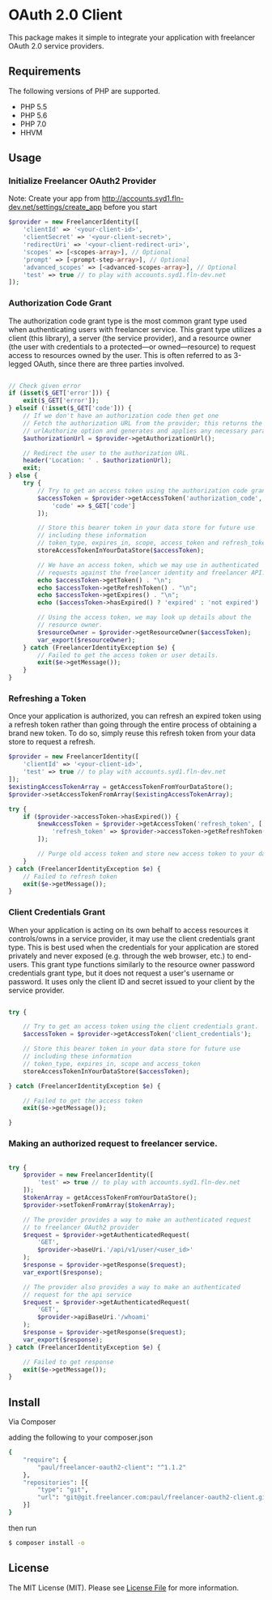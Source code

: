 # OAuth 2.0 Client

This package makes it simple to integrate your application with freelancer OAuth 2.0 service providers.

## Requirements

The following versions of PHP are supported.

* PHP 5.5
* PHP 5.6
* PHP 7.0
* HHVM

## Usage

### Initialize Freelancer OAuth2 Provider

Note: Create your app from http://accounts.syd1.fln-dev.net/settings/create_app before you start

``` php
$provider = new FreelancerIdentity([
    'clientId' => '<your-client-id>',
    'clientSecret' => '<your-client-secret>',
    'redirectUri' => '<your-client-redirect-uri>',
    'scopes' => [<scopes-array>], // Optional
    'prompt' => [<prompt-step-array>], // Optional
    'advanced_scopes' => [<advanced-scopes-array>], // Optional
    'test' => true // to play with accounts.syd1.fln-dev.net
]);
```

### Authorization Code Grant

The authorization code grant type is the most common grant type used when authenticating users with freelancer service. This grant type utilizes a client (this library), a server (the service provider), and a resource owner (the user with credentials to a protected—or owned—resource) to request access to resources owned by the user. This is often referred to as 3-legged OAuth, since there are three parties involved.

``` php

// Check given error
if (isset($_GET['error'])) {
    exit($_GET['error']);
} elseif (!isset($_GET['code'])) {
    // If we don't have an authorization code then get one
    // Fetch the authorization URL from the provider; this returns the
    // urlAuthorize option and generates and applies any necessary parameters
    $authorizationUrl = $provider->getAuthorizationUrl();

    // Redirect the user to the authorization URL.
    header('Location: ' . $authorizationUrl);
    exit;
} else {
    try {
        // Try to get an access token using the authorization code grant.
        $accessToken = $provider->getAccessToken('authorization_code', [
            'code' => $_GET['code']
        ]);

        // Store this bearer token in your data store for future use
        // including these information
        // token_type, expires_in, scope, access_token and refresh_token
        storeAccessTokenInYourDataStore($accessToken);

        // We have an access token, which we may use in authenticated
        // requests against the freelancer identity and freelancer API.
        echo $accessToken->getToken() . "\n";
        echo $accessToken->getRefreshToken() . "\n";
        echo $accessToken->getExpires() . "\n";
        echo ($accessToken->hasExpired() ? 'expired' : 'not expired') . "\n";

        // Using the access token, we may look up details about the
        // resource owner.
        $resourceOwner = $provider->getResourceOwner($accessToken);
        var_export($resourceOwner);
    } catch (FreelancerIdentityException $e) {
        // Failed to get the access token or user details.
        exit($e->getMessage());
    }
}
```

### Refreshing a Token

Once your application is authorized, you can refresh an expired token using a refresh token rather than going through the entire process of obtaining a brand new token. To do so, simply reuse this refresh token from your data store to request a refresh.

``` php
$provider = new FreelancerIdentity([
    'clientId' => '<your-client-id>',
    'test' => true // to play with accounts.syd1.fln-dev.net
]);
$existingAccessTokenArray = getAccessTokenFromYourDataStore();
$provider->setAccessTokenFromArray($existingAccessTokenArray);

try {
    if ($provider->accessToken->hasExpired()) {
        $newAccessToken = $provider->getAccessToken('refresh_token', [
            'refresh_token' => $provider->accessToken->getRefreshToken()
        ]);

        // Purge old access token and store new access token to your data store.
    }
} catch (FreelancerIdentityException $e) {
    // Failed to refresh token
    exit($e->getMessage());
}

```

### Client Credentials Grant

When your application is acting on its own behalf to access resources it controls/owns in a service provider, it may use the client credentials grant type. This is best used when the credentials for your application are stored privately and never exposed (e.g. through the web browser, etc.) to end-users. This grant type functions similarly to the resource owner password credentials grant type, but it does not request a user's username or password. It uses only the client ID and secret issued to your client by the service provider.

``` php

try {

    // Try to get an access token using the client credentials grant.
    $accessToken = $provider->getAccessToken('client_credentials');

    // Store this bearer token in your data store for future use
    // including these information
    // token_type, expires_in, scope and access_token
    storeAccessTokenInYourDataStore($accessToken);

} catch (FreelancerIdentityException $e) {

    // Failed to get the access token
    exit($e->getMessage());

}
```

### Making an authorized request to freelancer service.

``` php

try {
    $provider = new FreelancerIdentity([
        'test' => true // to play with accounts.syd1.fln-dev.net
    ]);
    $tokenArray = getAccessTokenFromYourDataStore();
    $provider->setTokenFromArray($tokenArray);

    // The provider provides a way to make an authenticated request
    // to freelancer OAuth2 provider
    $request = $provider->getAuthenticatedRequest(
        'GET',
        $provider->baseUri.'/api/v1/user/<user_id>'
    );
    $response = $provider->getResponse($request);
    var_export($response);

    // The provider also provides a way to make an authenticated
    // request for the api service
    $request = $provider->getAuthenticatedRequest(
        'GET',
        $provider->apiBaseUri.'/whoami'
    );
    $response = $provider->getResponse($request);
    var_export($response);
} catch (FreelancerIdentityException $e) {

    // Failed to get response
    exit($e->getMessage());
}
```

## Install

Via Composer

adding the following to your composer.json
``` bash
{
    "require": {
        "paul/freelancer-oauth2-client": "^1.1.2"
    },
    "repositories": [{
        "type": "git",
        "url": "git@git.freelancer.com:paul/freelancer-oauth2-client.git"
    }]
}

```

then run
``` bash
$ composer install -o
```

## License

The MIT License (MIT). Please see [License File](https://git.freelancer.com/paul/freelancer-oauth2-client/raw/master/LICENSE) for more information.